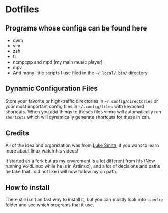 # Dotfiles

## Programs whose configs can be found here

+ dwm
+ vim
+ zsh
+ fl
+ ncmpcpp and mpd (my main music player)
+ mpv
+ And many little scripts I use filed in the `~/.local/.bin/` directory

## Dynamic Configuration Files

Store your favorite or high-traffic directories in `~/.config/directories` or your most
important config files in `~/.config/files` with keyboard shortcuts. When you add
things to theses files vimrc will automatically run `shortcuts` which will
dynamically generate shortcuts for these in zsh.


## Credits

All of the idea and organization was from [Luke Smith](https://youtube.com/c/LukeSmithxyz), if you
want to learn more about linux watch his videos!

It started as a fork but as my enviroment is a lot different from his (Now running VoidLinux while
he is in Artlinux), and a lot of decisions and paths he take that i did not like i will now follow
my on path.


## How to install

There still isn't an fast way to install it, but you can mostly look into `.config` folder and
see which programs that it use.
